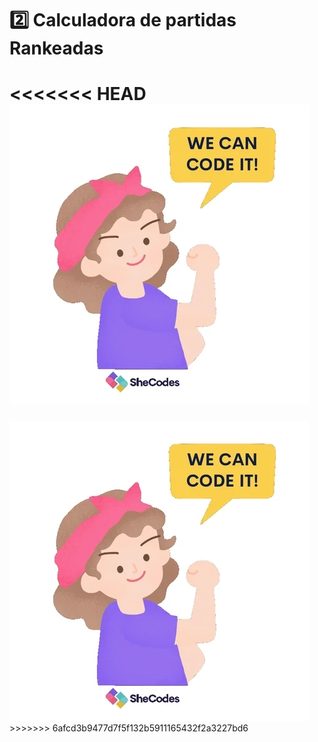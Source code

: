  # 2️⃣ Calculadora de partidas Rankeadas

<<<<<<< HEAD
<img src="/assets/giphy.webp">
=======
<img src="assets\giphy.webp">
>>>>>>> 6afcd3b9477d7f5f132b5911165432f2a3227bd6
